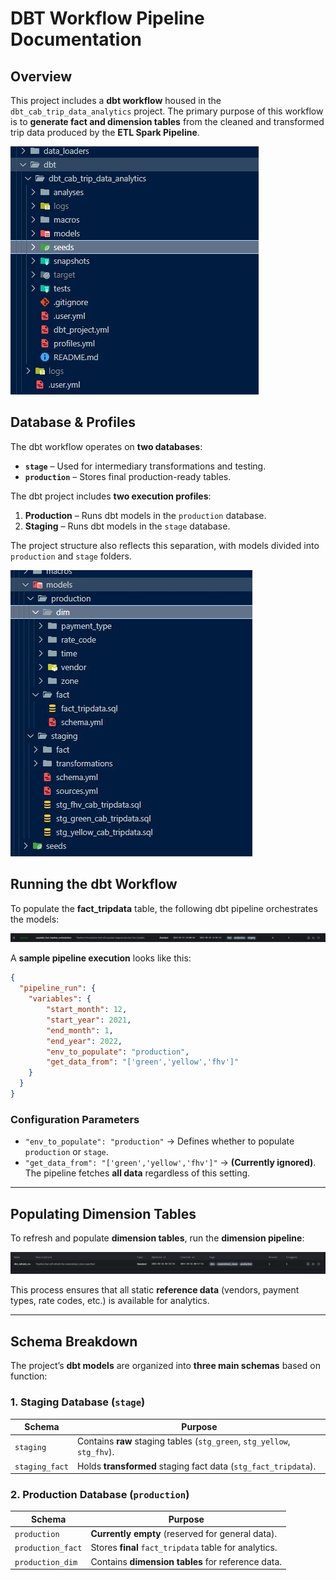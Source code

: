# **DBT Workflow Pipeline Documentation**

## **Overview**  

This project includes a **dbt workflow** housed in the `dbt_cab_trip_data_analytics` project. The primary purpose of this workflow is to **generate fact and dimension tables** from the cleaned and transformed trip data produced by the **ETL Spark Pipeline**.

![DBT Project Structure](../images/documentation/dbt_folder_vscode.JPG)

## **Database & Profiles**  

The dbt workflow operates on **two databases**:  
- **`stage`** – Used for intermediary transformations and testing.  
- **`production`** – Stores final production-ready tables.  

The dbt project includes **two execution profiles**:  
1. **Production** – Runs dbt models in the `production` database.  
2. **Staging** – Runs dbt models in the `stage` database.  

The project structure also reflects this separation, with models divided into `production` and `stage` folders.

![DBT Model Structure](../images/documentation/dbt_models.JPG)

## **Running the dbt Workflow**  

To populate the **fact_tripdata** table, the following dbt pipeline orchestrates the models:

![Fact Tripdata Pipeline](../images/documentation/populate_fact_tripdata_vscode.JPG)

A **sample pipeline execution** looks like this:  

```json
{
  "pipeline_run": {
    "variables": {
        "start_month": 12,
        "start_year": 2021,
        "end_month": 1,
        "end_year": 2022,
        "env_to_populate": "production",
        "get_data_from": "['green','yellow','fhv']"
    }
  }
}
```

### **Configuration Parameters**  
- `"env_to_populate": "production"` → Defines whether to populate `production` or `stage`.  
- `"get_data_from": "['green','yellow','fhv']"` → **(Currently ignored)**. The pipeline fetches **all data** regardless of this setting.  

---

## **Populating Dimension Tables**  

To refresh and populate **dimension tables**, run the **dimension pipeline**:

![Dimension Pipeline](../images/documentation/dim_refresh_pipeline.JPG)

This process ensures that all static **reference data** (vendors, payment types, rate codes, etc.) is available for analytics.

---

## **Schema Breakdown**  

The project’s **dbt models** are organized into **three main schemas** based on function:

### **1. Staging Database (`stage`)**  
| Schema | Purpose |
|--------|---------|
| `staging` | Contains **raw** staging tables (`stg_green`, `stg_yellow`, `stg_fhv`). |
| `staging_fact` | Holds **transformed** staging fact data (`stg_fact_tripdata`). |

### **2. Production Database (`production`)**  
| Schema | Purpose |
|--------|---------|
| `production` | **Currently empty** (reserved for general data). |
| `production_fact` | Stores **final** `fact_tripdata` table for analytics. |
| `production_dim` | Contains **dimension tables** for reference data. |
